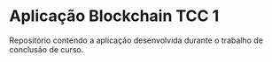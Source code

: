 # Aplicação Blockchain TCC 1

Repositório contendo a aplicação desenvolvida durante o trabalho de conclusão de curso.
